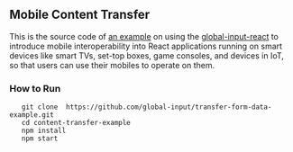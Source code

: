 ## Mobile Content Transfer
This is the source code of [an example](https://globalinput.co.uk/global-input-app/form-data-transfer) on using the [global-input-react](https://github.com/global-input/global-input-react) to introduce mobile interoperability into React applications running on smart devices like smart TVs, set-top boxes, game consoles, and devices in IoT, so that users can use their mobiles to operate on them.

### How to Run

```
   git clone  https://github.com/global-input/transfer-form-data-example.git   
   cd content-transfer-example  
   npm install
   npm start
```
   
